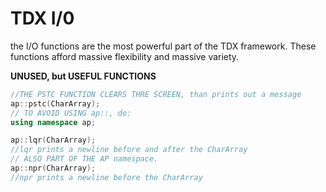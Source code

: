 # TDX I/0
the I/O functions are the most powerful part of the TDX framework. These functions afford massive flexibility and massive variety.

**UNUSED, but USEFUL FUNCTIONS**
```cpp
//THE PSTC FUNCTION CLEARS THRE SCREEN, than prints out a message
ap::pstc(CharArray);
// TO AVOID USING ap::, do:
using namespace ap;
```
```cpp
ap::lqr(CharArray);
//lqr prints a newline before and after the CharArray
// ALSO PART OF THE AP namespace.
ap::npr(CharArray);
//npr prints a newline before the CharArray
```
